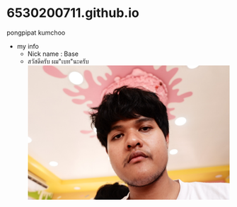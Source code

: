 # 6530200711.github.io
pongpipat kumchoo
- my info
  - Nick name : Base
  - สวัสดีครับ ผม"เบท"นะครับ
![alt text](assets/82445368-B98B-4021-8716-8346C9A2D2AB-6355-00000D305DCFC930.jpg)
